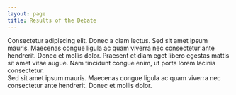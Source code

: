 ```yaml
---
layout: page
title: Results of the Debate
---
```

<div class="mod">
  Consectetur adipiscing elit. Donec a diam lectus. Sed sit amet ipsum mauris. Maecenas congue
  ligula ac quam viverra nec consectetur ante hendrerit. Donec et mollis dolor. Praesent et
  diam eget libero egestas mattis sit amet vitae augue. Nam tincidunt congue enim, ut porta
  lorem lacinia consectetur.
</div>

<div class="results">
  Sed sit amet ipsum mauris. Maecenas congue ligula ac quam viverra nec consectetur ante
  hendrerit. Donec et mollis dolor.
</div>